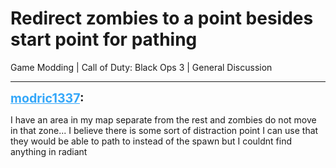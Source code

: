 # Redirect zombies to a point besides start point for pathing
Game Modding | Call of Duty: Black Ops 3 | General Discussion

---
<strong style="font-size: 1.4em;"><span style="text-decoration: underline;text-decoration-color: #34a7f9;"><span style="color:#34a7f9;">modric1337</span></span>:</strong>

<p>I have an area in my map separate from the rest and zombies do not move in that zone... I believe there is some sort of distraction point I can use that they would be able to path to instead of the spawn but I couldnt find anything in radiant</p>
